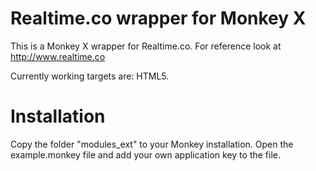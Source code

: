 # Realtime.co wrapper for Monkey X

This is a Monkey X wrapper for Realtime.co. For reference look at http://www.realtime.co

Currently working targets are: HTML5.

# Installation

Copy the folder "modules_ext" to your Monkey installation.
Open the example.monkey file and add your own application key to the file.
